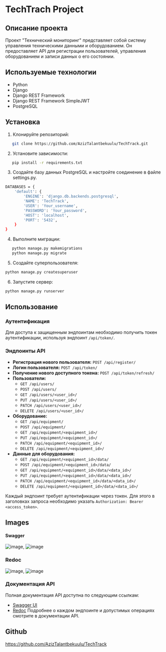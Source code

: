# TechTrach Project

## Описание проекта
Проект "Технический мониторинг" представляет собой систему управления техническими данными и оборудованием. Он предоставляет API для регистрации пользователей, управления оборудованием и записи данных о его состоянии.

## Используемые технологии
- Python
- Django
- Django REST Framework
- Django REST Framework SimpleJWT
- PostgreSQL

## Установка
1. Клонируйте репозиторий:
```bash
   git clone https://github.com/AzizTalantbekuulu/TechTrack.git
```
2. Установите зависимости:
```bash
   pip install -r requirements.txt
```
3. Создайте базу данных PostgreSQL и настройте соединение в файле settings.py.
```bash
DATABASES = {
    'default': {
        'ENGINE': 'django.db.backends.postgresql',
        'NAME': 'TechTrack',
        'USER': 'Your_username',
        'PASSWORD': 'Your_password',
        'HOST': 'localhost',
        'PORT': '5432',
    }
}
```
4. Выполните миграции:
```bash
   python manage.py makemigrations
   python manage.py migrate
```
5. Создайте суперпользователя:
```bash
python manage.py createsuperuser
```
6. Запустите сервер:
```bash
python manage.py runserver
```
## Использование

### Аутентификация
Для доступа к защищенным эндпоинтам необходимо получить токен аутентификации, используя эндпоинт `/api/token/`.

### Эндпоинты API

- **Регистрация нового пользователя:** `POST /api/register/`
- **Логин пользователя:** `POST /api/token/`
- **Получение нового доступного токена:** `POST /api/token/refresh/`
- **Пользователи:**
  - `GET /api/users/`
  - `POST /api/users/`
  - `GET /api/users/<user_id>/`
  - `PUT /api/users/<user_id>/`
  - `PATCH /api/users/<user_id>/`
  - `DELETE /api/users/<user_id>/`
- **Оборудование:**
  - `GET /api/equipment/`
  - `POST /api/equipment/`
  - `GET /api/equipment/<equipment_id>/`
  - `PUT /api/equipment/<equipment_id>/`
  - `PATCH /api/equipment/<equipment_id>/`
  - `DELETE /api/equipment/<equipment_id>/`
- **Данные для оборудования:**
  - `GET /api/equipment/<equipment_id>/data/`
  - `POST /api/equipment/<equipment_id>/data/`
  - `GET /api/equipment/<equipment_id>/data/<data_id>/`
  - `PUT /api/equipment/<equipment_id>/data/<data_id>/`
  - `PATCH /api/equipment/<equipment_id>/data/<data_id>/`
  - `DELETE /api/equipment/<equipment_id>/data/<data_id>/`

Каждый эндпоинт требует аутентификации через токен. Для этого в заголовках запроса необходимо указать `Authorization: Bearer <access_token>`.

## Images

#### Swagger
![image](https://github.com/AzizTalantbekuulu/TechTrack/assets/97390701/02830b7f-f448-4b8c-be39-e09f6efc2237), ![image](https://github.com/AzizTalantbekuulu/TechTrack/assets/97390701/ce94beea-334a-4f49-9359-7069c6f69821)
### Redoc
![image](https://github.com/AzizTalantbekuulu/TechTrack/assets/97390701/4e86c86f-0d50-4096-ad90-68303b331509), ![image](https://github.com/AzizTalantbekuulu/TechTrack/assets/97390701/e2b6f601-c311-46a9-9180-35c6f7840cc2)

### Документация API
Полная документация API доступна по следующим ссылкам:
- [Swagger UI](http://127.0.0.1:8000/swagger/)
- [Redoc](http://127.0.0.1:8000/redoc/)
Подробнее о каждом эндпоинте и допустимых операциях смотрите в документации API.

## Github
https://github.com/AzizTalantbekuulu/TechTrack
